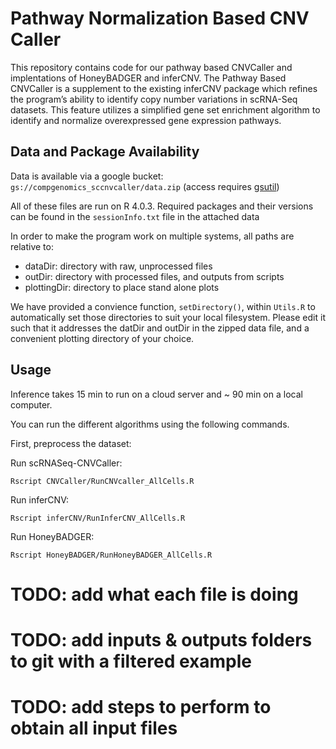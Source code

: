# Pathway Normalization Based CNV Caller

This repository contains code for our pathway based CNVCaller and implentations of HoneyBADGER and inferCNV. The Pathway Based CNVCaller is a supplement to the existing inferCNV package which refines the program’s ability to identify copy number variations in scRNA-Seq datasets. This feature utilizes a simplified gene set enrichment algorithm to identify and normalize overexpressed gene expression pathways.


## Data and Package Availability

Data is available via a google bucket: `gs://compgenomics_sccnvcaller/data.zip` (access requires [gsutil](https://cloud.google.com/storage/docs/gsutil_install))

All of these files are run on R 4.0.3. Required packages and their versions can be found in the `sessionInfo.txt` file in the attached data

In order to make the program work on multiple systems, all paths are relative to:

- dataDir: directory with raw, unprocessed files
- outDir: directory with processed files, and outputs from scripts
- plottingDir: directory to place stand alone plots

We have provided a convience function, `setDirectory()`, within `Utils.R` to automatically set those directories to suit your local filesystem. 
Please edit it such that it addresses the datDir and outDir in the zipped data file, and a convenient plotting directory of your choice.  

## Usage


Inference takes 15 min to run on a cloud server and ~ 90 min on a local computer.

You can run the different algorithms using the following commands.

First, preprocess the dataset:

Run scRNASeq-CNVCaller:
```
Rscript CNVCaller/RunCNVcaller_AllCells.R
```

Run inferCNV:
```
Rscript inferCNV/RunInferCNV_AllCells.R
```

Run HoneyBADGER:
```
Rscript HoneyBADGER/RunHoneyBADGER_AllCells.R
```

# TODO: add what each file is doing
# TODO: add inputs & outputs folders to git with a filtered example
# TODO: add steps to perform to obtain all input files  
